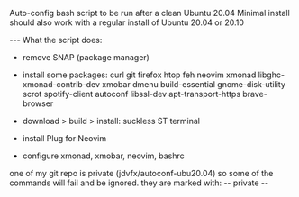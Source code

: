 Auto-config bash script to be run after a clean Ubuntu 20.04 Minimal install
should also work with a regular install of Ubuntu 20.04 or 20.10

--- What the script does:

- remove SNAP (package manager)
- install some packages:
curl git firefox htop feh neovim xmonad libghc-xmonad-contrib-dev xmobar
dmenu build-essential gnome-disk-utility scrot spotify-client
autoconf libssl-dev apt-transport-https brave-browser

- download > build > install: suckless ST terminal
- install Plug for Neovim
- configure xmonad, xmobar, neovim, bashrc

one of my git repo is private (jdvfx/autoconf-ubu20.04)
so some of the commands will fail and be ignored.
they are marked with: -- private --
